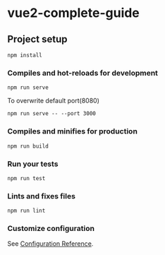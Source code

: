 # vue2-complete-guide

## Project setup
```
npm install
```

### Compiles and hot-reloads for development
```
npm run serve
```
To overwrite default port(8080)
```
npm run serve -- --port 3000
```

### Compiles and minifies for production
```
npm run build
```

### Run your tests
```
npm run test
```

### Lints and fixes files
```
npm run lint
```

### Customize configuration
See [Configuration Reference](https://cli.vuejs.org/config/).
